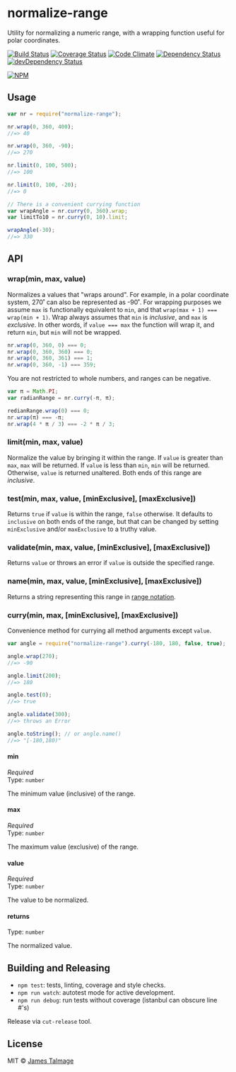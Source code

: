 # normalize-range

Utility for normalizing a numeric range, with a wrapping function useful for
polar coordinates.

[![Build Status](https://travis-ci.org/jamestalmage/normalize-range.svg?branch=master)](https://travis-ci.org/jamestalmage/normalize-range)
[![Coverage Status](https://coveralls.io/repos/jamestalmage/normalize-range/badge.svg?branch=master&service=github)](https://coveralls.io/github/jamestalmage/normalize-range?branch=master)
[![Code Climate](https://codeclimate.com/github/jamestalmage/normalize-range/badges/gpa.svg)](https://codeclimate.com/github/jamestalmage/normalize-range)
[![Dependency Status](https://david-dm.org/jamestalmage/normalize-range.svg)](https://david-dm.org/jamestalmage/normalize-range)
[![devDependency Status](https://david-dm.org/jamestalmage/normalize-range/dev-status.svg)](https://david-dm.org/jamestalmage/normalize-range#info=devDependencies)

[![NPM](https://nodei.co/npm/normalize-range.png)](https://nodei.co/npm/normalize-range/)

## Usage

```js
var nr = require("normalize-range");

nr.wrap(0, 360, 400);
//=> 40

nr.wrap(0, 360, -90);
//=> 270

nr.limit(0, 100, 500);
//=> 100

nr.limit(0, 100, -20);
//=> 0

// There is a convenient currying function
var wrapAngle = nr.curry(0, 360).wrap;
var limitTo10 = nr.curry(0, 10).limit;

wrapAngle(-30);
//=> 330
```

## API

### wrap(min, max, value)

Normalizes a values that "wraps around". For example, in a polar coordinate
system, 270˚ can also be represented as -90˚. For wrapping purposes we assume
`max` is functionally equivalent to `min`, and that
`wrap(max + 1) === wrap(min + 1)`. Wrap always assumes that `min` is
_inclusive_, and `max` is _exclusive_. In other words, if `value === max` the
function will wrap it, and return `min`, but `min` will not be wrapped.

```js
nr.wrap(0, 360, 0) === 0;
nr.wrap(0, 360, 360) === 0;
nr.wrap(0, 360, 361) === 1;
nr.wrap(0, 360, -1) === 359;
```

You are not restricted to whole numbers, and ranges can be negative.

```js
var π = Math.PI;
var radianRange = nr.curry(-π, π);

redianRange.wrap(0) === 0;
nr.wrap(π) === -π;
nr.wrap(4 * π / 3) === -2 * π / 3;
```

### limit(min, max, value)

Normalize the value by bringing it within the range. If `value` is greater than
`max`, `max` will be returned. If `value` is less than `min`, `min` will be
returned. Otherwise, `value` is returned unaltered. Both ends of this range are
_inclusive_.

### test(min, max, value, [minExclusive], [maxExclusive])

Returns `true` if `value` is within the range, `false` otherwise. It defaults to
`inclusive` on both ends of the range, but that can be changed by setting
`minExclusive` and/or `maxExclusive` to a truthy value.

### validate(min, max, value, [minExclusive], [maxExclusive])

Returns `value` or throws an error if `value` is outside the specified range.

### name(min, max, value, [minExclusive], [maxExclusive])

Returns a string representing this range in
[range notation](https://en.wikipedia.org/wiki/Interval_(mathematics)#Classification_of_intervals).

### curry(min, max, [minExclusive], [maxExclusive])

Convenience method for currying all method arguments except `value`.

```js
var angle = require("normalize-range").curry(-180, 180, false, true);

angle.wrap(270);
//=> -90

angle.limit(200);
//=> 180

angle.test(0);
//=> true

angle.validate(300);
//=> throws an Error

angle.toString(); // or angle.name()
//=> "[-180,180)"
```

#### min

_Required_\
Type: `number`

The minimum value (inclusive) of the range.

#### max

_Required_\
Type: `number`

The maximum value (exclusive) of the range.

#### value

_Required_\
Type: `number`

The value to be normalized.

#### returns

Type: `number`

The normalized value.

## Building and Releasing

- `npm test`: tests, linting, coverage and style checks.
- `npm run watch`: autotest mode for active development.
- `npm run debug`: run tests without coverage (istanbul can obscure line #'s)

Release via `cut-release` tool.

## License

MIT © [James Talmage](http://github.com/jamestalmage)
